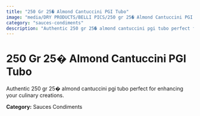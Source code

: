 ```yaml
---
title: "250 Gr 25� Almond Cantuccini PGI Tubo"
image: "media/DRY PRODUCTS/BELLI PICS/250 gr 25� Almond Cantuccini PGI tubo - 300 DPI.jpg"
category: "sauces-condiments"
description: "Authentic 250 gr 25� almond cantuccini pgi tubo perfect for enhancing your culinary creations."
---
```


# 250 Gr 25� Almond Cantuccini PGI Tubo

Authentic 250 gr 25� almond cantuccini pgi tubo perfect for enhancing your culinary creations.

**Category:** Sauces Condiments
